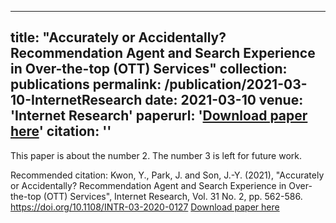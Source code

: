 
---
title: "Accurately or Accidentally? Recommendation Agent and Search Experience in Over-the-top (OTT) Services"
collection: publications
permalink: /publication/2021-03-10-InternetResearch
date: 2021-03-10
venue: 'Internet Research'
paperurl: '[Download paper here](https://www.emerald.com/insight/content/doi/10.1108/INTR-03-2020-0127/full/html)'
citation: ''
---

This paper is about the number 2. The number 3 is left for future work.


Recommended citation: Kwon, Y., Park, J. and Son, J.-Y. (2021), "Accurately or Accidentally? Recommendation Agent and Search Experience in Over-the-top (OTT) Services", Internet Research, Vol. 31 No. 2, pp. 562-586. https://doi.org/10.1108/INTR-03-2020-0127 [Download paper here]([http://academicpages.github.io/files/paper2.pdf](https://www.emerald.com/insight/content/doi/10.1108/INTR-03-2020-0127/full/html))


